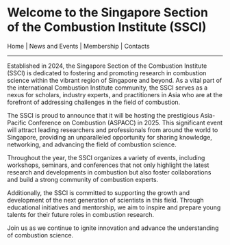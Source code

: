 
# Welcome to the Singapore Section of the Combustion Institute (SSCI)

Home | News and Events | Membership | Contacts

---

Established in 2024, the Singapore Section of the Combustion Institute (SSCI) is dedicated to fostering and promoting research in combustion science within the vibrant region of Singapore and beyond. As a vital part of the international Combustion Institute community, the SSCI serves as a nexus for scholars, industry experts, and practitioners in Asia who are at the forefront of addressing challenges in the field of combustion.

The SSCI is proud to announce that it will be hosting the prestigious Asia-Pacific Conference on Combustion (ASPACC) in 2025. This significant event will attract leading researchers and professionals from around the world to Singapore, providing an unparalleled opportunity for sharing knowledge, networking, and advancing the field of combustion science.

Throughout the year, the SSCI organizes a variety of events, including workshops, seminars, and conferences that not only highlight the latest research and developments in combustion but also foster collaborations and build a strong community of combustion experts.

Additionally, the SSCI is committed to supporting the growth and development of the next generation of scientists in this field. Through educational initiatives and mentorship, we aim to inspire and prepare young talents for their future roles in combustion research.

Join us as we continue to ignite innovation and advance the understanding of combustion science.
